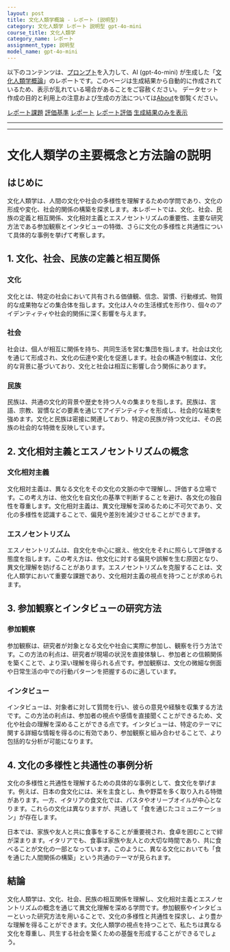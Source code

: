 ```yaml
---
layout: post
title: 文化人類学概論 - レポート (説明型)
category: 文化人類学 レポート 説明型 gpt-4o-mini
course_title: 文化人類学
category_name: レポート
assignment_type: 説明型
model_name: gpt-4o-mini
---
```


以下のコンテンツは、[プロンプト](http://127.0.0.1:8000/generated/文化人類学/gpt-4o-mini/prompt_レポート-説明型.md)を入力して、AI (gpt-4o-mini) が生成した「[文化人類学概論](/contents/文化人類学/)」のレポートです。このページは生成結果から自動的に作成されているため、表示が乱れている場合があることをご容赦ください。
データセット作成の目的と利用上の注意および生成の方法については[About](/About)を御覧ください。

[レポート課題](../レポート課題-説明型)
[評価基準](../評価基準-説明型)
[レポート](../レポート-説明型)
[レポート評価](../レポート評価-説明型)
[生成結果のみを表示](http://127.0.0.1:8000/generated/文化人類学/gpt-4o-mini/レポート-説明型.md)
  

***
***
  
# 文化人類学の主要概念と方法論の説明

## はじめに

文化人類学は、人間の文化や社会の多様性を理解するための学問であり、文化の形成や変化、社会的関係の構築を探求します。本レポートでは、文化、社会、民族の定義と相互関係、文化相対主義とエスノセントリズムの重要性、主要な研究方法である参加観察とインタビューの特徴、さらに文化の多様性と共通性について具体的な事例を挙げて考察します。

## 1. 文化、社会、民族の定義と相互関係

### 文化

文化とは、特定の社会において共有される価値観、信念、習慣、行動様式、物質的な成果物などの集合体を指します。文化は人々の生活様式を形作り、個々のアイデンティティや社会的関係に深く影響を与えます。

### 社会

社会は、個人が相互に関係を持ち、共同生活を営む集団を指します。社会は文化を通じて形成され、文化の伝達や変化を促進します。社会の構造や制度は、文化的な背景に基づいており、文化と社会は相互に影響し合う関係にあります。

### 民族

民族は、共通の文化的背景や歴史を持つ人々の集まりを指します。民族は、言語、宗教、習慣などの要素を通じてアイデンティティを形成し、社会的な結束を強めます。文化と民族は密接に関連しており、特定の民族が持つ文化は、その民族の社会的な特徴を反映しています。

## 2. 文化相対主義とエスノセントリズムの概念

### 文化相対主義

文化相対主義は、異なる文化をその文化の文脈の中で理解し、評価する立場です。この考え方は、他文化を自文化の基準で判断することを避け、各文化の独自性を尊重します。文化相対主義は、異文化理解を深めるために不可欠であり、文化の多様性を認識することで、偏見や差別を減少させることができます。

### エスノセントリズム

エスノセントリズムは、自文化を中心に据え、他文化をそれに照らして評価する態度を指します。この考え方は、他文化に対する偏見や誤解を生む原因となり、異文化理解を妨げることがあります。エスノセントリズムを克服することは、文化人類学において重要な課題であり、文化相対主義の視点を持つことが求められます。

## 3. 参加観察とインタビューの研究方法

### 参加観察

参加観察は、研究者が対象となる文化や社会に実際に参加し、観察を行う方法です。この方法の利点は、研究者が現場の状況を直接体験し、参加者との信頼関係を築くことで、より深い理解を得られる点です。参加観察は、文化の微細な側面や日常生活の中での行動パターンを把握するのに適しています。

### インタビュー

インタビューは、対象者に対して質問を行い、彼らの意見や経験を収集する方法です。この方法の利点は、参加者の視点や感情を直接聞くことができるため、文化や社会の理解を深めることができる点です。インタビューは、特定のテーマに関する詳細な情報を得るのに有効であり、参加観察と組み合わせることで、より包括的な分析が可能になります。

## 4. 文化の多様性と共通性の事例分析

文化の多様性と共通性を理解するための具体的な事例として、食文化を挙げます。例えば、日本の食文化には、米を主食とし、魚や野菜を多く取り入れる特徴があります。一方、イタリアの食文化では、パスタやオリーブオイルが中心となります。これらの文化は異なりますが、共通して「食を通じたコミュニケーション」が存在します。

日本では、家族や友人と共に食事をすることが重要視され、食卓を囲むことで絆が深まります。イタリアでも、食事は家族や友人との大切な時間であり、共に食べることが文化の一部となっています。このように、異なる文化においても「食を通じた人間関係の構築」という共通のテーマが見られます。

## 結論

文化人類学は、文化、社会、民族の相互関係を理解し、文化相対主義とエスノセントリズムの概念を通じて異文化理解を深める学問です。参加観察やインタビューといった研究方法を用いることで、文化の多様性と共通性を探求し、より豊かな理解を得ることができます。文化人類学の視点を持つことで、私たちは異なる文化を尊重し、共生する社会を築くための基盤を形成することができるでしょう。
